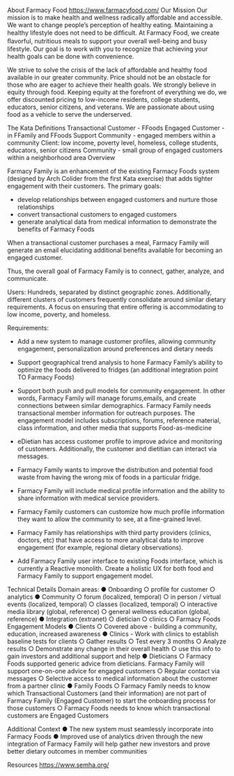 About Farmacy Food
https://www.farmacyfood.com/
Our Mission
Our mission is to make health and wellness radically affordable and accessible.
We want to change people’s perception of healthy eating. Maintaining a healthy lifestyle does not need to be difﬁcult. At Farmacy Food, we create ﬂavorful, nutritious meals to support your overall well-being and busy lifestyle. Our goal is to work with you to recognize that achieving your health goals can be done with convenience.

We strive to solve the crisis of the lack of affordable and healthy food available in our greater community. Price should not be an obstacle for those who are eager to achieve their health goals. We strongly believe in equity through food. Keeping equity at the forefront of everything we do, we offer discounted pricing to low-income residents, college students, educators, senior citizens, and veterans. We are passionate about using food as a vehicle to serve the underserved.

The Kata 
Definitions
Transactional Customer - FFoods
Engaged Customer - in FFamily and FFoods
Support Community - engaged members within a community
Client: low income, poverty level, homeless, college students, educators, senior citizens
Community - small group of engaged customers within a neighborhood area
Overview

Farmacy Family is an enhancement of the existing Farmacy Foods system (designed by Arch Colider from the first Kata exercise) that adds tighter engagement with their customers. The primary goals:

- develop relationships between engaged customers and nurture those relationships
- convert transactional customers to engaged customers
- generate analytical data from medical information to demonstrate the benefits of Farmacy Foods

When a transactional customer purchases a meal, Farmacy Family will generate an email elucidating additional benefits available for becoming an engaged customer.

Thus, the overall goal of Farmacy Family is to connect, gather, analyze, and communicate.

Users: Hundreds, separated by distinct geographic zones. Additionally, different clusters of customers frequently consolidate around similar dietary requirements. A focus on ensuring that entire offering is accommodating to low income, poverty, and homeless.

Requirements:

* Add a new system to manage customer profiles, allowing community engagement, personalization around preferences and dietary needs

* Support geographical trend analysis to hone Farmacy Family’s ability to optimize the foods delivered to fridges (an additional integration point TO Farmacy Foods)

* Support both push and pull models for community engagement. In other words, Farmacy Family will manage forums,emails, and create connections between similar demographics. Farmacy Family needs transactional member information for outreach purposes. The engagement model includes subscriptions, forums, reference material, class information, and other media that supports Food-as-medicine

* eDietian has access customer profile to improve advice and monitoring of customers. Additionally, the customer and dietitian can interact via messages.

* Farmacy Family wants to improve the distribution and potential food waste from having the wrong mix of foods in a particular fridge.

* Farmacy Family will include medical profile information and the ability to share information with medical service providers. 

* Farmacy Family customers can customize how much profile information they want to allow the community to see, at a fine-grained level.

* Farmacy Family has relationships with third party providers (clinics, doctors, etc) that have access to more analytical data to improve engagement (for example, regional dietary observations). 

* Add Farmacy Family user interface to existing Foods interface, which is currently a Reactive monolith. Create a holistic UX for both food and Farmacy Family to support engagement model.  

Technical Details
Domain areas:
●	Onboarding
○	profile for customer
○	analytics
●	Community
○	forum (localized, temporal)
○	in person / virtual events (localized, temporal)
○	classes (localized, temporal)
○	interactive media library (global, reference)
○	general wellness education (global, reference)
●	Integration (extranet)
○	dietician 
○	clinics
○	Farmacy Foods
Engagement Models
●	Clients
○	Covered above - building a community, education, increased awareness
●	Clinics - Work with clinics to establish baseline tests for clients
○	Gather results
○	Test every 3 months
○	Analyze results
○	Demonstrate any change in their overall health
○	use this info to gain investors and additional support and help
●	Dieticians
○	Farmacy Foods supported generic advice from dieticians. Farmacy Family will support one-on-one advice for engaged customers
○	Regular contact via messages
○	Selective access to medical information about the customer from a partner clinic
●	Family Foods
○	Farmacy Family needs to know which Transactional Customers (and their information) are not part of Farmacy Family (Engaged Customer) to start the onboarding process for those customers
○	Farmacy Foods needs to know which transactional customers are Engaged Customers


Additional Context
●	The new system must seamlessly incorporate into Farmacy Foods
●	Improved use of analytics driven through the new integration of Farmacy Family will help gather new investors and prove better dietary outcomes in member communities


Resources
https://www.semha.org/
